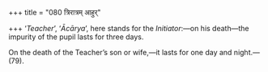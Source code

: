 +++
title = "080 त्रिरात्रम् आहुर्"

+++
‘*Teacher*’, ‘*Ācārya*’, here stands for the *Initiator*:—on his
death—the impurity of the pupil lasts for three days.

On the death of the Teacher’s son or wife,—it lasts for one day and
night.—(79).


